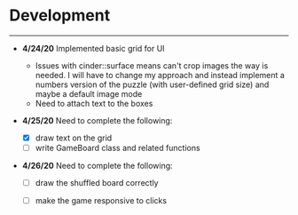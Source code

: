 # Development

---
 - **4/24/20** Implemented basic grid for UI
    - Issues with cinder::surface means can't crop images the way is needed. I will have to change my approach and instead implement a numbers version of the puzzle (with user-defined grid size) and maybe a default image mode
    - Need to attach text to the boxes
    
 - **4/25/20** Need to complete the following:
    - [x] draw text on the grid
    - [ ] write GameBoard class and related functions
    
 - **4/26/20** Need to complete the following:
    - [ ] draw the shuffled board correctly
    - [ ] make the game responsive to clicks      
    